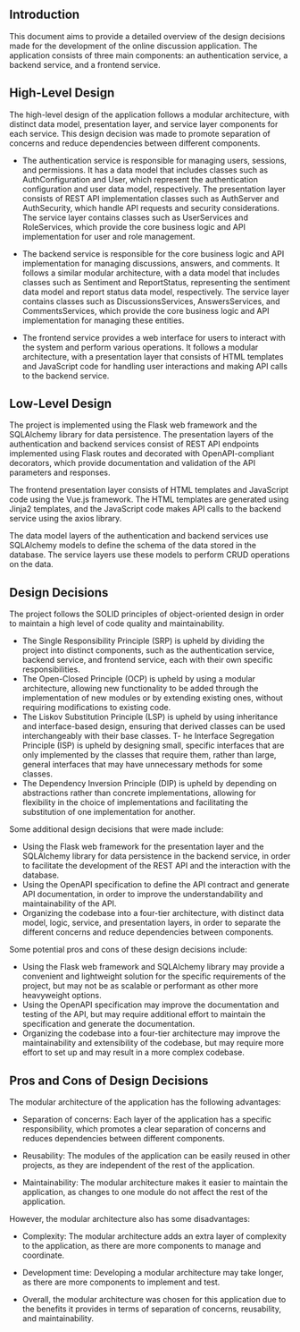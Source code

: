 ## Introduction
This document aims to provide a detailed overview of the design decisions made for the development of the online discussion application. The application consists of three main components: an authentication service, a backend service, and a frontend service.

## High-Level Design
The high-level design of the application follows a modular architecture, with distinct data model, presentation layer, and service layer components for each service. This design decision was made to promote separation of concerns and reduce dependencies between different components.

- The authentication service is responsible for managing users, sessions, and permissions. It has a data model that includes classes such as AuthConfiguration and User, which represent the authentication configuration and user data model, respectively. The presentation layer consists of REST API implementation classes such as AuthServer and AuthSecurity, which handle API requests and security considerations. The service layer contains classes such as UserServices and RoleServices, which provide the core business logic and API implementation for user and role management.

- The backend service is responsible for the core business logic and API implementation for managing discussions, answers, and comments. It follows a similar modular architecture, with a data model that includes classes such as Sentiment and ReportStatus, representing the sentiment data model and report status data model, respectively. The service layer contains classes such as DiscussionsServices, AnswersServices, and CommentsServices, which provide the core business logic and API implementation for managing these entities.

- The frontend service provides a web interface for users to interact with the system and perform various operations. It follows a modular architecture, with a presentation layer that consists of HTML templates and JavaScript code for handling user interactions and making API calls to the backend service.

## Low-Level Design
The project is implemented using the Flask web framework and the SQLAlchemy library for data persistence. The presentation layers of the authentication and backend services consist of REST API endpoints implemented using Flask routes and decorated with OpenAPI-compliant decorators, which provide documentation and validation of the API parameters and responses.

The frontend presentation layer consists of HTML templates and JavaScript code using the Vue.js framework. The HTML templates are generated using Jinja2 templates, and the JavaScript code makes API calls to the backend service using the axios library.

The data model layers of the authentication and backend services use SQLAlchemy models to define the schema of the data stored in the database. The service layers use these models to perform CRUD operations on the data.

## Design Decisions
The project follows the SOLID principles of object-oriented design in order to maintain a high level of code quality and maintainability.

- The Single Responsibility Principle (SRP) is upheld by dividing the project into distinct components, such as the authentication service, backend service, and frontend service, each with their own specific responsibilities.
- The Open-Closed Principle (OCP) is upheld by using a modular architecture, allowing new functionality to be added through the implementation of new modules or by extending existing ones, without requiring modifications to existing code.
- The Liskov Substitution Principle (LSP) is upheld by using inheritance and interface-based design, ensuring that derived classes can be used interchangeably with their base classes.
T- he Interface Segregation Principle (ISP) is upheld by designing small, specific interfaces that are only implemented by the classes that require them, rather than large, general interfaces that may have unnecessary methods for some classes.
- The Dependency Inversion Principle (DIP) is upheld by depending on abstractions rather than concrete implementations, allowing for flexibility in the choice of implementations and facilitating the substitution of one implementation for another.

Some additional design decisions that were made include:

- Using the Flask web framework for the presentation layer and the SQLAlchemy library for data persistence in the backend service, in order to facilitate the development of the REST API and the interaction with the database.
- Using the OpenAPI specification to define the API contract and generate API documentation, in order to improve the understandability and maintainability of the API.
- Organizing the codebase into a four-tier architecture, with distinct data model, logic, service, and presentation layers, in order to separate the different concerns and reduce dependencies between components.

Some potential pros and cons of these design decisions include:

- Using the Flask web framework and SQLAlchemy library may provide a convenient and lightweight solution for the specific requirements of the project, but may not be as scalable or performant as other more heavyweight options.
- Using the OpenAPI specification may improve the documentation and testing of the API, but may require additional effort to maintain the specification and generate the documentation.
- Organizing the codebase into a four-tier architecture may improve the maintainability and extensibility of the codebase, but may require more effort to set up and may result in a more complex codebase.

## Pros and Cons of Design Decisions
The modular architecture of the application has the following advantages:

- Separation of concerns: Each layer of the application has a specific responsibility, which promotes a clear separation of concerns and reduces dependencies between different components.

- Reusability: The modules of the application can be easily reused in other projects, as they are independent of the rest of the application.

- Maintainability: The modular architecture makes it easier to maintain the application, as changes to one module do not affect the rest of the application.

However, the modular architecture also has some disadvantages:

- Complexity: The modular architecture adds an extra layer of complexity to the application, as there are more components to manage and coordinate.

- Development time: Developing a modular architecture may take longer, as there are more components to implement and test.

- Overall, the modular architecture was chosen for this application due to the benefits it provides in terms of separation of concerns, reusability, and maintainability.